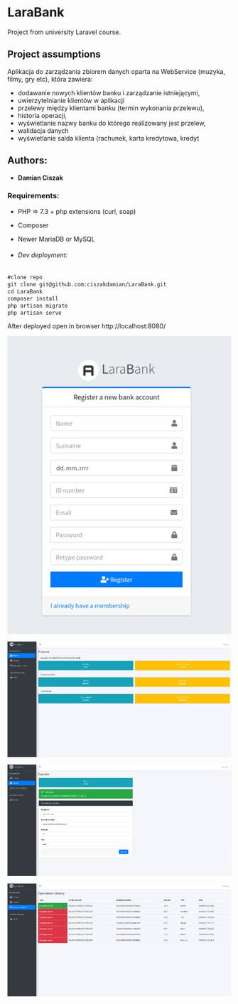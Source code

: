 # LaraBank
Project from university Laravel course.

## Project assumptions
 Aplikacja do zarządzania zbiorem danych oparta na WebService (muzyka, filmy, gry etc), która zawiera: 
 
- dodawanie nowych klientów banku i zarządzanie istniejącymi,
- uwierzytelnianie klientów w aplikacji
- przelewy między klientami banku (termin wykonania przelewu),
- historia operacji,
- wyświetlanie nazwy banku do którego realizowany jest przelew,
- walidacja danych
- wyświetlanie salda klienta (rachunek, karta kredytowa, kredyt

## Authors:
- **Damian Ciszak** 

### Requirements:
- PHP => 7.3 + php extensions (curl, soap)
- Composer
- Newer MariaDB or MySQL

- ###### Dev deployment:
```
#clone repo
git clone git@github.com:ciszakdamian/LaraBank.git
cd LaraBank
composer install
php artisan migrate
php artisan serve
```

After deployed open in browser http://localhost:8080/

![register](https://raw.githubusercontent.com/ciszakdamian/LaraBank/master/screenshots/register.png)

![finance_page](https://github.com/ciszakdamian/LaraBank/blob/master/screenshots/finance_page.png?raw=true)

![transfer_page](https://github.com/ciszakdamian/LaraBank/blob/master/screenshots/transfer_page.png?raw=true)

![history_page](https://github.com/ciszakdamian/LaraBank/blob/master/screenshots/history_page.png?raw=true)

